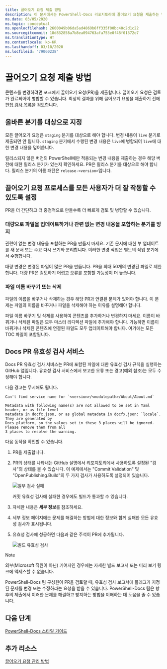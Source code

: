 ```yaml
---
title: 끌어오기 요청 제출 방법
description: 이 문서에서는 PowerShell-Docs 리포지토리에 끌어오기 요청을 제출하는 방법을 설명합니다.
ms.date: 03/05/2020
ms.topic: conceptual
ms.openlocfilehash: 2600049b06da5ad4869b6ff335f00bc40c2d1c22
ms.sourcegitcommit: 18d832858a7b8ea094763afa753e0f48f01372e7
ms.translationtype: HT
ms.contentlocale: ko-KR
ms.lasthandoff: 03/10/2020
ms.locfileid: "79060238"
---
```

# <a name="how-to-submit-pull-requests"></a>끌어오기 요청 제출 방법

콘텐츠를 변경하려면 포크에서 끌어오기 요청(PR)을 제출합니다. 끌어오기 요청은 검토가 완료되어야 병합할 수 있습니다. 최상의 결과를 위해 끌어오기 요청을 제출하기 전에 [편집 검사 목록](editorial-checklist.md)을 검토합니다.

## <a name="target-the-correct-branch"></a>올바른 분기를 대상으로 지정

모든 끌어오기 요청은 `staging` 분기를 대상으로 해야 합니다. 변경 내용이 `live` 분기로 제출되면 안 됩니다. `staging` 분기에서 수행된 변경 내용은 `live`에 병합되어 `live`에 대한 변경 내용을 덮어씁니다.

릴리스되지 않은 버전의 PowerShell에만 적용되는 변경 내용을 제출하는 경우 해당 버전에 대한 릴리스 분기가 있는지 확인하세요. PR은 릴리스 분기를 대상으로 해야 합니다. 릴리스 분기의 이름 패턴은 `release-<version>`입니다.

## <a name="make-the-pull-request-process-work-better-for-everyone"></a>끌어오기 요청 프로세스를 모든 사용자가 더 잘 작동할 수 있도록 설정

PR을 더 간단하고 더 중점적으로 만들수록 더 빠르게 검토 및 병합할 수 있습니다.

### <a name="avoid-branches-that-update-large-numbers-of-files-or-contain-unrelated-changes"></a>대량으로 파일을 업데이트하거나 관련 없는 변경 내용을 포함하는 분기를 방지

관련이 없는 변경 내용을 포함하는 PR을 만들지 마세요. 기존 문서에 대한 부 업데이트를 새 문서 또는 주요 다시 쓰기와 분리합니다. 이러한 변경 작업은 별도의 작업 분기에서 수행합니다.

대량 변경은 변경된 파일이 많은 PR을 만듭니다. PR을 최대 50개의 변경된 파일로 제한합니다. 대량 PR은 검토하기 어렵고 오류를 포함할 가능성이 더 높습니다.

### <a name="renaming-or-deleting-files"></a>파일 이름 바꾸기 또는 삭제

파일의 이름을 바꾸거나 삭제하는 경우 해당 PR과 연결된 문제가 있어야 합니다. 이 문제는 파일의 이름을 바꾸거나 파일을 삭제해야 하는 이유를 설명해야 합니다.

파일 이름 바꾸기 및 삭제를 사용하여 콘텐츠를 추가하거나 변경하지 마세요. 이름이 바뀌거나 삭제된 파일은 모두 마스터 리디렉션 파일에 추가해야 합니다. 가능하면 이름이 바뀌거나 삭제된 콘텐츠에 연결된 파일도 모두 업데이트해야 합니다. 여기에는 모든 TOC 파일이 포함됩니다.

## <a name="docs-pr-validation-service"></a>Docs PR 유효성 검사 서비스

Docs PR 유효성 검사 서비스는 PR에 포함된 파일에 대한 유효성 검사 규칙을 실행하는 GitHub 앱입니다. 유효성 검사 서비스에서 보고한 오류 또는 경고(예외 참조)는 모두 수정해야 합니다.

다음 경고는 무시해도 됩니다.

```
Can't find service name for `<version>/<modulepath>/About/About.md`
```

```
Metadata with following name(s) are not allowed to be set in Yaml header, or as file level
metadata in docfx.json, or as global metadata in docfx.json: `locale`. They are generated by
Docs platform, so the values set in these 3 places will be ignored. Please remove them from all
3 places to resolve the warning.
```

다음 동작을 확인할 수 있습니다.

1. PR을 제출합니다.
1. PR의 상태를 나타내는 GitHub 설명에서 리포지토리에서 사용하도록 설정된 "검사"의 상태를 볼 수 있습니다. 이 예제에서는 "Commit Validation" 및 "OpenPublishing.Build"의 두 가지 검사가 사용하도록 설정되어 있습니다.

   ![일부 검사 실패](media/pull-requests/validation-failed.png)

   커밋 유효성 검사에 실패한 경우에도 빌드가 통과할 수 있습니다.

1. 자세한 내용은 **세부 정보**를 참조하세요.
1. 세부 정보 페이지에는 문제를 해결하는 방법에 대한 정보와 함께 실패한 모든 유효성 검사가 표시됩니다.
1. 유효성 검사에 성공하면 다음과 같은 주석이 PR에 추가됩니다.

   ![빌드 유효성 검사](media/pull-requests/build-validation.png)

> [!NOTE]
> 외부(Microsoft 직원이 아닌) 기여자인 경우에는 자세한 빌드 보고서 또는 미리 보기 링크에 액세스할 수 없습니다.

PowerShell-Docs 팀 구성원이 PR을 검토할 때, 유효성 검사 보고서에 플래그가 지정된 문제를 변경 또는 수정하라는 요청을 받을 수 있습니다. PowerShell-Docs 팀은 향후의 제출에서 이러한 문제를 해결하고 방지하는 방법을 이해하는 데 도움을 줄 수 있습니다.

## <a name="next-steps"></a>다음 단계

[PowerShell-Docs 스타일 가이드](powershell-style-guide.md)

## <a name="additional-resources"></a>추가 리소스

[끌어오기 요청 관리 방법](managing-pull-requests.md)
